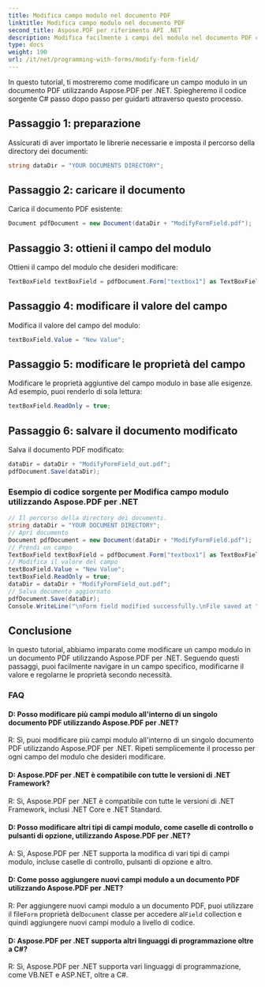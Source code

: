 ```yaml
---
title: Modifica campo modulo nel documento PDF
linktitle: Modifica campo modulo nel documento PDF
second_title: Aspose.PDF per riferimento API .NET
description: Modifica facilmente i campi del modulo nel documento PDF con Aspose.PDF per .NET.
type: docs
weight: 190
url: /it/net/programming-with-forms/modify-form-field/
---
```

In questo tutorial, ti mostreremo come modificare un campo modulo in un documento PDF utilizzando Aspose.PDF per .NET. Spiegheremo il codice sorgente C# passo dopo passo per guidarti attraverso questo processo.

## Passaggio 1: preparazione

Assicurati di aver importato le librerie necessarie e imposta il percorso della directory dei documenti:

```csharp
string dataDir = "YOUR DOCUMENTS DIRECTORY";
```

## Passaggio 2: caricare il documento

Carica il documento PDF esistente:

```csharp
Document pdfDocument = new Document(dataDir + "ModifyFormField.pdf");
```

## Passaggio 3: ottieni il campo del modulo

Ottieni il campo del modulo che desideri modificare:

```csharp
TextBoxField textBoxField = pdfDocument.Form["textbox1"] as TextBoxField;
```

## Passaggio 4: modificare il valore del campo

Modifica il valore del campo del modulo:

```csharp
textBoxField.Value = "New Value";
```

## Passaggio 5: modificare le proprietà del campo

Modificare le proprietà aggiuntive del campo modulo in base alle esigenze. Ad esempio, puoi renderlo di sola lettura:

```csharp
textBoxField.ReadOnly = true;
```

## Passaggio 6: salvare il documento modificato

Salva il documento PDF modificato:

```csharp
dataDir = dataDir + "ModifyFormField_out.pdf";
pdfDocument.Save(dataDir);
```

### Esempio di codice sorgente per Modifica campo modulo utilizzando Aspose.PDF per .NET 
```csharp
// Il percorso della directory dei documenti.
string dataDir = "YOUR DOCUMENT DIRECTORY";
// Apri documento
Document pdfDocument = new Document(dataDir + "ModifyFormField.pdf");
// Prendi un campo
TextBoxField textBoxField = pdfDocument.Form["textbox1"] as TextBoxField;
// Modifica il valore del campo
textBoxField.Value = "New Value";
textBoxField.ReadOnly = true;
dataDir = dataDir + "ModifyFormField_out.pdf";
// Salva documento aggiornato
pdfDocument.Save(dataDir);
Console.WriteLine("\nForm field modified successfully.\nFile saved at " + dataDir);
```

## Conclusione

In questo tutorial, abbiamo imparato come modificare un campo modulo in un documento PDF utilizzando Aspose.PDF per .NET. Seguendo questi passaggi, puoi facilmente navigare in un campo specifico, modificarne il valore e regolarne le proprietà secondo necessità.


### FAQ

#### D: Posso modificare più campi modulo all'interno di un singolo documento PDF utilizzando Aspose.PDF per .NET?

R: Sì, puoi modificare più campi modulo all'interno di un singolo documento PDF utilizzando Aspose.PDF per .NET. Ripeti semplicemente il processo per ogni campo del modulo che desideri modificare.

#### D: Aspose.PDF per .NET è compatibile con tutte le versioni di .NET Framework?

R: Sì, Aspose.PDF per .NET è compatibile con tutte le versioni di .NET Framework, inclusi .NET Core e .NET Standard.

#### D: Posso modificare altri tipi di campi modulo, come caselle di controllo o pulsanti di opzione, utilizzando Aspose.PDF per .NET?

A: Sì, Aspose.PDF per .NET supporta la modifica di vari tipi di campi modulo, incluse caselle di controllo, pulsanti di opzione e altro.

#### D: Come posso aggiungere nuovi campi modulo a un documento PDF utilizzando Aspose.PDF per .NET?

 R: Per aggiungere nuovi campi modulo a un documento PDF, puoi utilizzare il file`Form` proprietà del`Document` classe per accedere al`Field` collection e quindi aggiungere nuovi campi modulo a livello di codice.

#### D: Aspose.PDF per .NET supporta altri linguaggi di programmazione oltre a C#?

R: Sì, Aspose.PDF per .NET supporta vari linguaggi di programmazione, come VB.NET e ASP.NET, oltre a C#.